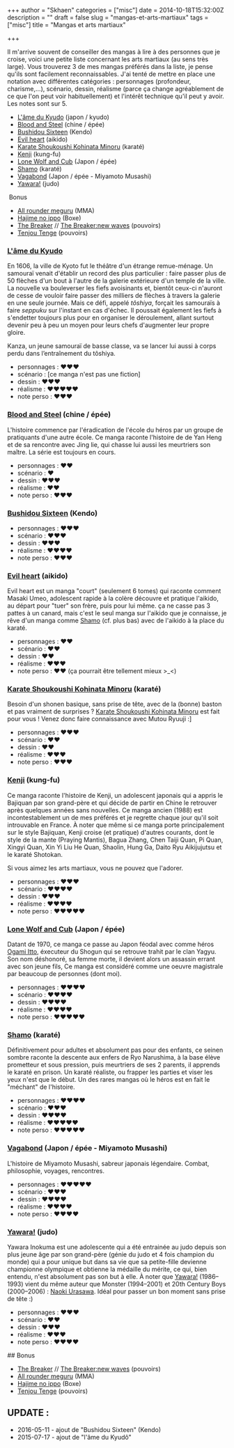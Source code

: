 +++
author = "Skhaen"
categories = ["misc"]
date = 2014-10-18T15:32:00Z
description = ""
draft = false
slug = "mangas-et-arts-martiaux"
tags = ["misc"]
title = "Mangas et arts martiaux"

+++

Il m'arrive souvent de conseiller des mangas à lire à des personnes que je croise, voici une petite liste concernant les arts martiaux (au sens très large). Vous trouverez 3 de mes mangas préférés dans la liste, je pense qu'ils sont facilement reconnaissables. J'ai tenté de mettre en place une notation avec différentes catégories : personnages (profondeur, charisme,...), scénario, dessin, réalisme (parce ça change agréablement de ce que l'on peut voir habituellement) et l'intérêt technique qu'il peut y avoir. Les notes sont sur 5.

* [L'âme du Kyudo](http://www.manga-sanctuary.com/bdd/manga/5040-l-ame-du-kyudo/) (japon / kyudo)
* [Blood and Steel](http://view.thespectrum.net/series/blood-and-steel.html) (chine / épée)
* [Bushidou Sixteen](http://www.mangareader.net/bushidou-sixteen/1) (Kendo)
* [Evil heart](http://www.mangareader.net/512/evil-heart.html) (aikido)
* [Karate Shoukoushi Kohinata Minoru](http://www.mangareader.net/1079/karate-shoukoushi-kohinata-minoru.html) (karaté)
* [Kenji](http://www.mangareader.net/1709/kenji.html) (kung-fu)
* [Lone Wolf and Cub](http://www.mangareader.net/lone-wolf-and-cub) (Japon / épée)
* [Shamo](http://www.thespectrum.net/manga_scans/?preview=manga_Shamo) (karaté)
* [Vagabond](http://www.mangareader.net/100/vagabond.html) (Japon / épée - Miyamoto Musashi)
* [Yawara!](http://www.mangareader.net/yawara) (judo)

 Bonus


* [All rounder meguru](http://www.thespectrum.net/manga_scans/?preview=manga_All-Rounder-Meguru) (MMA)
* [Hajime no ippo](http://www.thespectrum.net/manga_scans/hajime_no_ippo/) (Boxe)
* [The Breaker](http://www.mangareader.net/530/the-breaker.html) // [The Breaker:new waves](http://www.mangareader.net/the-breaker-new-waves) (pouvoirs)
* [Tenjou Tenge](http://www.thespectrum.net/manga_scans/?preview=manga_Tenjou-Tenge) (pouvoirs)

<!--more-->

### [L'âme du Kyudo](http://www.manga-sanctuary.com/bdd/manga/5040-l-ame-du-kyudo/)

En 1606, la ville de Kyoto fut le théâtre d'un étrange remue-ménage. Un samouraï venait d'établir un record des plus particulier : faire passer plus de 50 flèches d'un bout à l'autre de la galerie extérieure d'un temple de la ville. La nouvelle va bouleverser les fiefs avoisinants et, bientôt ceux-ci n'auront de cesse de vouloir faire passer des milliers de flèches à travers la galerie en une seule journée. Mais ce défi, appelé *tôshiya*, forçait les samouraïs à faire *seppuku* sur l'instant en cas d'échec. Il poussait également les fiefs à s'endetter toujours plus pour en organiser le déroulement, allant surtout devenir peu à peu un moyen pour leurs chefs d'augmenter leur propre gloire.

Kanza, un jeune samouraï de basse classe, va se lancer lui aussi à corps perdu dans l’entraînement du tôshiya.

* personnages : ♥♥♥
* scénario : [ce manga n'est pas une fiction]
* dessin : ♥♥♥
* réalisme : ♥♥♥♥♥
* note perso : ♥♥♥

### [Blood and Steel](http://view.thespectrum.net/series/blood-and-steel.html) (chine / épée)

L'histoire commence par l'éradication de l'école du héros par un groupe de pratiquants d'une autre école. Ce manga raconte l'histoire de de Yan Heng et de sa rencontre avec Jing lie, qui chasse lui aussi les meurtriers son maître. La série est toujours en cours.

* personnages : ♥♥
* scénario : ♥
* dessin : ♥♥♥
* réalisme : ♥♥
* note perso : ♥♥♥

### [Bushidou Sixteen](http://www.mangareader.net/bushidou-sixteen/1) (Kendo)

* personnages : ♥♥♥
* scénario : ♥♥♥
* dessin : ♥♥♥
* réalisme : ♥♥♥♥
* note perso : ♥♥♥

### [Evil heart](http://www.mangareader.net/512/evil-heart.html) (aikido)

Evil heart est un manga "court" (seulement 6 tomes) qui raconte comment Masaki Umeo, adolescent rapide à la colère découvre et pratique l'aikido, au départ pour "tuer" son frère, puis pour lui même.
ça ne casse pas 3 pattes à un canard, mais c'est le seul manga sur l'aikido que je connaisse, je rêve d'un manga comme [Shamo](http://www.thespectrum.net/manga_scans/?preview=manga_Shamo) (cf. plus bas) avec de l'aikido à la place du karaté.

* personnages : ♥♥
* scénario : ♥♥
* dessin : ♥♥
* réalisme : ♥♥♥
* note perso : ♥♥ (ça pourrait être tellement mieux >_<)
 
### [Karate Shoukoushi Kohinata Minoru](http://www.mangareader.net/1079/karate-shoukoushi-kohinata-minoru.html) (karaté)

Besoin d'un shonen basique, sans prise de tête, avec de la (bonne) baston et pas vraiment de surprises ? [Karate Shoukoushi Kohinata Minoru](http://www.mangareader.net/1079/karate-shoukoushi-kohinata-minoru.html) est fait pour vous ! Venez donc faire connaissance avec Mutou Ryuuji :]

* personnages : ♥♥♥
* scénario : ♥♥
* dessin : ♥♥
* réalisme : ♥♥♥
* note perso : ♥♥♥

### [Kenji](http://www.mangareader.net/1709/kenji.html) (kung-fu) 

Ce manga raconte l'histoire de Kenji, un adolescent japonais qui a appris le Bajiquan par son grand-père et qui décide de partir en Chine le retrouver après quelques années sans nouvelles. Ce manga ancien (1988) est incontestablement un de mes préférés et je regrette chaque jour qu'il soit introuvable en France. À noter que même si ce manga porte principalement sur le style Bajiquan, Kenji croise (et pratique) d'autres courants, dont le style de la mante (Praying Mantis), Bagua Zhang, Chen Taiji Quan, Pi Quan, Xingyi Quan, Xin Yi Liu He Quan, Shaolin, Hung Ga, Daito Ryu Aikijujutsu et le karaté Shotokan.

Si vous aimez les arts martiaux, vous ne pouvez que l'adorer.

* personnages : ♥♥♥
* scénario : ♥♥♥♥
* dessin : ♥♥♥
* réalisme : ♥♥♥♥
* note perso : ♥♥♥♥♥

### [Lone Wolf and Cub](http://www.mangareader.net/lone-wolf-and-cub) (Japon / épée)

Datant de 1970, ce manga ce passe au Japon féodal avec comme héros [Ogami Itto](http://en.wikipedia.org/wiki/Lone_Wolf_and_Cub), éxecuteur du Shogun qui se retrouve trahit par le clan Yagyu. Son nom déshonoré, sa femme morte, il devient alors un assassin errant avec son jeune fils, Ce manga est considéré comme une oeuvre magistrale par beaucoup de personnes (dont moi).

* personnages : ♥♥♥♥
* scénario : ♥♥♥♥
* dessin : ♥♥♥♥
* réalisme : ♥♥♥♥
* note perso : ♥♥♥♥♥

### [Shamo](http://www.thespectrum.net/manga_scans/?preview=manga_Shamo) (karaté)

Définitivement pour adultes et absolument pas pour des enfants, ce seinen sombre raconte la descente aux enfers de Ryo Narushima, à la base élève prometteur et sous pression, puis meurtriers de ses 2 parents, il apprends le karaté en prison. Un karaté réaliste, ou frapper les parties et viser les yeux n'est que le début. Un des rares mangas où le héros est en fait le "méchant" de l'histoire.

* personnages : ♥♥♥♥
* scénario : ♥♥♥
* dessin : ♥♥♥♥
* réalisme : ♥♥♥♥♥
* note perso : ♥♥♥♥♥
 
 
### [Vagabond](http://www.mangareader.net/100/vagabond.html) (Japon / épée - Miyamoto Musashi)

L'histoire de Miyamoto Musashi, sabreur japonais légendaire. Combat, philosophie, voyages, rencontres.

* personnages : ♥♥♥♥♥
* scénario : ♥♥♥
* dessin : ♥♥♥♥
* réalisme : ♥♥♥♥
* note perso : ♥♥♥♥

### [Yawara!](http://www.mangareader.net/yawara) (judo)

Yawara Inokuma est une adolescente qui a été entrainée au judo depuis son plus jeune âge par son grand-père (génie du judo et 4 fois champion du monde) qui a pour unique but dans sa vie que sa petite-fille devienne championne olympique et obtienne la médaille du mérite, ce qui, bien entendu, n'est absolument pas son but à elle. À noter que [Yawara!](http://www.mangareader.net/yawara) (1986–1993) vient du même auteur que Monster (1994–2001) et 20th Century Boys (2000–2006) : [Naoki Urasawa](https://en.wikipedia.org/wiki/Naoki_Urasawa). Idéal pour passer un bon moment sans prise de tête :)

* personnages : ♥♥♥
* scénario : ♥♥
* dessin : ♥♥♥
* réalisme : ♥♥♥
* note perso : ♥♥♥♥

## Bonus

* [The Breaker](http://www.mangareader.net/530/the-breaker.html) // [The Breaker:new waves](http://www.mangareader.net/the-breaker-new-waves) (pouvoirs)
* [All rounder meguru](http://www.thespectrum.net/manga_scans/?preview=manga_All-Rounder-Meguru) (MMA)
* [Hajime no ippo](http://www.thespectrum.net/manga_scans/hajime_no_ippo/) (Boxe)
* [Tenjou Tenge](http://www.thespectrum.net/manga_scans/?preview=manga_Tenjou-Tenge) (pouvoirs)
 

## UPDATE :

* 2016-05-11 - ajout de "Bushidou Sixteen" (Kendo)
* 2015-07-17 - ajout de "l'âme du Kyudô"


